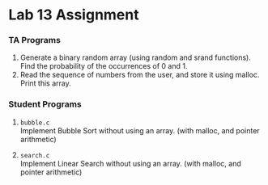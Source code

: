 # Lab 13 Assignment

### TA Programs

1. Generate a binary random array (using random and srand functions).  
   Find the probability of the occurrences of 0 and 1.
2. Read the sequence of numbers from the user, and store it using malloc.  
   Print this array.

### Student Programs

1. `bubble.c`  
   Implement Bubble Sort without using an array. (with malloc, and pointer arithmetic)

2. `search.c`  
   Implement Linear Search without using an array. (with malloc, and pointer arithmetic)
